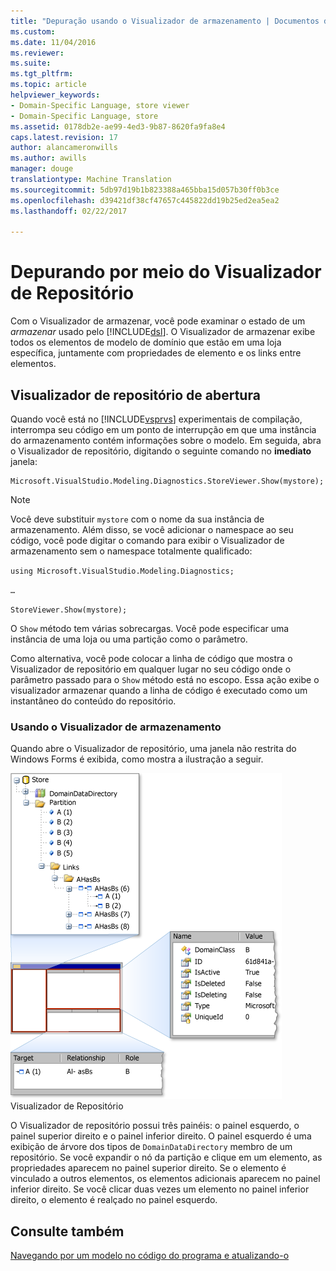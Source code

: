```yaml
---
title: "Depuração usando o Visualizador de armazenamento | Documentos do Microsoft"
ms.custom: 
ms.date: 11/04/2016
ms.reviewer: 
ms.suite: 
ms.tgt_pltfrm: 
ms.topic: article
helpviewer_keywords:
- Domain-Specific Language, store viewer
- Domain-Specific Language, store
ms.assetid: 0178db2e-ae99-4ed3-9b87-8620fa9fa8e4
caps.latest.revision: 17
author: alancameronwills
ms.author: awills
manager: douge
translationtype: Machine Translation
ms.sourcegitcommit: 5db97d19b1b823388a465bba15d057b30ff0b3ce
ms.openlocfilehash: d39421df38cf47657c445822dd19b25ed2ea5ea2
ms.lasthandoff: 02/22/2017

---
```

# <a name="debugging-by-using-the-store-viewer"></a>Depurando por meio do Visualizador de Repositório
Com o Visualizador de armazenar, você pode examinar o estado de um *armazenar* usado pelo [!INCLUDE[dsl](../modeling/includes/dsl_md.md)]. O Visualizador de armazenar exibe todos os elementos de modelo de domínio que estão em uma loja específica, juntamente com propriedades de elemento e os links entre elementos.  
  
## <a name="opening-store-viewer"></a>Visualizador de repositório de abertura  
 Quando você está no [!INCLUDE[vsprvs](../code-quality/includes/vsprvs_md.md)] experimentais de compilação, interrompa seu código em um ponto de interrupção em que uma instância do armazenamento contém informações sobre o modelo. Em seguida, abra o Visualizador de repositório, digitando o seguinte comando no **imediato** janela:  
  
```  
Microsoft.VisualStudio.Modeling.Diagnostics.StoreViewer.Show(mystore);  
```  
  
> [!NOTE]
>  Você deve substituir `mystore` com o nome da sua instância de armazenamento. Além disso, se você adicionar o namespace ao seu código, você pode digitar o comando para exibir o Visualizador de armazenamento sem o namespace totalmente qualificado:  
>   
>  `using Microsoft.VisualStudio.Modeling.Diagnostics;`  
>   
>  `…`  
>   
>  `StoreViewer.Show(mystore);`  
  
 O `Show` método tem várias sobrecargas. Você pode especificar uma instância de uma loja ou uma partição como o parâmetro.  
  
 Como alternativa, você pode colocar a linha de código que mostra o Visualizador de repositório em qualquer lugar no seu código onde o parâmetro passado para o `Show` método está no escopo. Essa ação exibe o visualizador armazenar quando a linha de código é executado como um instantâneo do conteúdo do repositório.  
  
### <a name="using-store-viewer"></a>Usando o Visualizador de armazenamento  
 Quando abre o Visualizador de repositório, uma janela não restrita do Windows Forms é exibida, como mostra a ilustração a seguir.  
  
 ![](../modeling/media/storeviewer2.png "storeviewer2")  
Visualizador de Repositório  
  
 O Visualizador de repositório possui três painéis: o painel esquerdo, o painel superior direito e o painel inferior direito. O painel esquerdo é uma exibição de árvore dos tipos de `DomainDataDirectory` membro de um repositório. Se você expandir o nó da partição e clique em um elemento, as propriedades aparecem no painel superior direito. Se o elemento é vinculado a outros elementos, os elementos adicionais aparecem no painel inferior direito. Se você clicar duas vezes um elemento no painel inferior direito, o elemento é realçado no painel esquerdo.  
  
## <a name="see-also"></a>Consulte também  
 [Navegando por um modelo no código do programa e atualizando-o](../modeling/navigating-and-updating-a-model-in-program-code.md)
